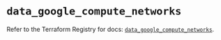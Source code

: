 # `data_google_compute_networks`

Refer to the Terraform Registry for docs: [`data_google_compute_networks`](https://registry.terraform.io/providers/hashicorp/google/6.49.3/docs/data-sources/compute_networks).
